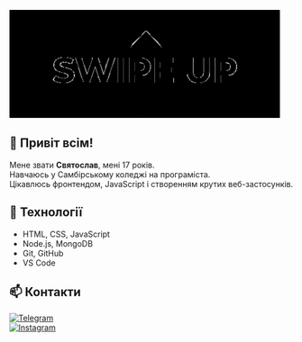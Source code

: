 [![Header](https://github.com/Svjatoslav22/Svjatoslav22/blob/main/assets/swipe.gif)](https://www.tiktok.com/@ttwaq_)

## 👋 Привіт всім!  
Мене звати **Святослав**, мені 17 років.  
Навчаюсь у Самбірському коледжі на програміста.  
Цікавлюсь фронтендом, JavaScript і створенням крутих веб-застосунків.  


## 🔧 Технології
- HTML, CSS, JavaScript  
- Node.js, MongoDB  
- Git, GitHub  
- VS Code  


## 📫 Контакти  
[![Telegram](https://img.shields.io/badge/Telegram-%230077B5.svg?style=for-the-badge&logo=telegram&logoColor=white)](https://t.me/holy_index22)  
[![Instagram](https://img.shields.io/badge/Instagram-%23E4405F.svg?style=for-the-badge&logo=instagram&logoColor=white)](https://www.instagram.com/ttwaq_/following/)  